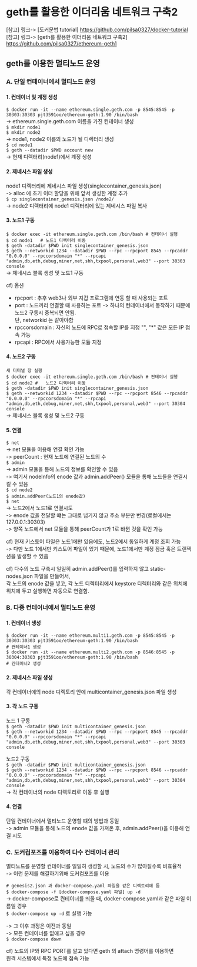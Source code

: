# geth를 활용한 이더리움 네트워크 구축2
[참고] 링크-> [도커문법 tutorial] https://github.com/pilsa0327/docker-tutorial  
[참고] 링크-> [geth를 활용한 이더리움 네트워크 구축2] https://github.com/pilsa0327/ethereum-geth1  

## geth를 이용한 멀티노드 운영


### A. 단일 컨테이너에서 멀티노드 운영

#### 1. 컨테이너 및 계정 생성  
`$ docker run -it --name ethereum.single.geth.com -p 8545:8545 -p 30303:30303 pjt3591oo/ethereum-geth:1.90 /bin/bash`  
-> ethereum.single.geth.com 이름을 가진 컨테이너 생성  
`$ mkdir node1`  
`$ mkdir node2`  
-> node1, node2 이름의 노드가 될 디렉터리 생성  
`$ cd node1`  
`$ geth --datadir $PWD account new`  
-> 현재 디렉터리(node1)에서 계정 생성

#### 2. 제네시스 파일 생성   
node1 디렉터리에 제네시스 파일 생성(singlecontainer_genesis.json)  
-> alloc 에 초기 이더 할당을 위해 앞서 생성한 계정 추가  
`$ cp singlecontainer_genesis.json /node2/`  
-> node2 디렉터리에 node1 디렉터리에 있는 제네시스 파일 복사  

#### 3. 노드1 구동  
`$ docker exec -it ethereum.single.geth.com /bin/bash # 컨테이너 실행`  
`$ cd node1   # 노드1 디렉터리 이동`      
`$ geth -datadir $PWD init singlecontainer_genesis.json`  
`$ geth --networkid 1234 --datadir $PWD --rpc --rpcport 8545 --rpcaddr "0.0.0.0" --rpccorsdomain "*" --rpcapi "admin,db,eth,debug,miner,net,shh,txpool,personal,web3" --port 30303 console`  
-> 제네시스 블록 생성 및 노드1 구동  

cf) 옵션
- rpcport : 추후 web3나 외부 지갑 프로그램에 연동 할 때 사용되는 포트
- port : 노드끼리 연결할 때 사용하는 포트 
-> 하나의 컨테이너에서 동작하기 때문에  노드2 구동시 중복되면 안됨.  
단, networkid 는 같아야함
- rpccorsdomain : 자신의 노드에 RPC로 접속할 IP를 지정 "", "*" 값은 모든 IP 접속 가능
- rpcapi : RPC에서 사용가능한 모듈 지정

#### 4. 노드2 구동
`새 터미널 창 실행`  
`$ docker exec -it ethereum.single.geth.com /bin/bash # 컨테이너 실행`  
`$ cd node2 #   노드2 디렉터리 이동`  
`$ geth -datadir $PWD init singlecontainer_genesis.json`  
`$ geth --networkid 1234 --datadir $PWD --rpc --rpcport 8546 --rpcaddr "0.0.0.0" --rpccorsdomain "*" --rpcapi "admin,db,eth,debug,miner,net,shh,txpool,personal,web3" --port 30304 console`  
-> 제네시스 블록 생성 및 노드2 구동  

#### 5. 연결  
`$ net`  
-> net 모듈을 이용해 연결 확인 가능  
-> peerCount : 현재 노드에 연결된 노드의 수  
`$ admin`  
-> admin 모듈을 통해 노드의 정보를 확인할 수 있음  
-> 여기서 nodeInfo의 enode 값과 admin.addPeer() 모듈을 통해 노드들을 연결시킬 수 있음  
`$ cd node2`  
`$ admin.addPeer(노드1의 enode값)`  
`$ net`  
-> 노드2에서 노드1로 연결시도  
-> enode 값을 전달할 떄는 그대로 넘기지 않고 주소 부분만 변경(로컬에서는 127.0.0.1:30303)  
-> 양쪽 노드에서 net 모듈을 통해 peerCount가 1로 바뀐 것을 확인 가능  

cf) 현재 키스토어 파일은 노드1에만 있음에도, 노드2에서 동일하게 계정 조회 가능  
-> 다만 노드 1에서만 키스토어 파일이 있기 때문에, 노드1에서만 계정 잠금 혹은 트랜잭션을 발생할 수 있음  

cf) 다수의 노드 구축시 일일히 admin.addPeer()를 입력하지 않고 static-nodes.json 파일을 만들어서,   
각 노드의 enode 값을 넣고, 각 노드 디렉터리에서 keystore 디렉터리와 같은 위치에 위치에 두고 실행하면 자동으로 연결함.


### B. 다중 컨테이너에서 멀티노드 운영

#### 1. 컨테이너 생성  
`$ docker run -it --name ethereum.multi1.geth.com -p 8545:8545 -p 30303:30303 pjt3591oo/ethereum-geth:1.90 /bin/bash`    
`# 컨테이너1 생성`      
`$ docker run -it --name ethereum.multi2.geth.com -p 8546:8545 -p 30304:30303 pjt3591oo/ethereum-geth:1.90 /bin/bash`  
`# 컨테이너2 생성`  

#### 2. 제네시스 파일 생성  
각 컨테이너에의 node 디렉토리 안에 multicontainer_genesis.json 파일 생성  

#### 3. 각 노드 구동  
노드 1 구동  
`$ geth -datadir $PWD init multicontainer_genesis.json`  
`$ geth --networkid 1234 --datadir $PWD --rpc --rpcport 8545 --rpcaddr "0.0.0.0" --rpccorsdomain "*" --rpcapi "admin,db,eth,debug,miner,net,shh,txpool,personal,web3" --port 30303 console`  

노드2 구동  
`$ geth -datadir $PWD init multicontainer_genesis.json`  
`$ geth --networkid 1234 --datadir $PWD --rpc --rpcport 8546 --rpcaddr "0.0.0.0" --rpccorsdomain "*" --rpcapi "admin,db,eth,debug,miner,net,shh,txpool,personal,web3" --port 30304 console`   
-> 각 컨테이너의 node 디렉토리로 이동 후 실행  

#### 4. 연결
단일 컨테이너에서 멀티노드 운영할 떄의 방법과 동일  
-> admin 모듈을 통해 노드의 enode 값을 가져온 후, admin.addPeer()을 이용해 연결 시도  


### C. 도커컴포즈를 이용하여 다수 컨테이너 관리  
멀티노드를 운영할 컨테이너를 일일히 생성할 시, 노드의 수가 많아질수록 비효율적  
-> 이런 문제를 해결하기위해 도커컴포즈를 이용  

`# genesis2.json 과 docker-compose.yaml 파일을 같은 디렉토리에 둠`  
`$ docker-compose -f [docker-compose.yaml 파일] up -d`  
-> docker-compose로 컨테이너를 띄울 때, docker-compose.yaml과 같은 파일 이름일 경우  
`$ docker-compose up -d` 로 실행 가능

-> 그 이후 과정은 이전과 동일  
-> 모든 컨테이너를 없애고 싶을 경우  
`$ docker-compose down`  

cf) 노드의 IP와 RPC PORT를 알고 있다면 geth 의 attach 명령어를 이용하면   
원격 시스템에서 특정 노드에 접속 가능










